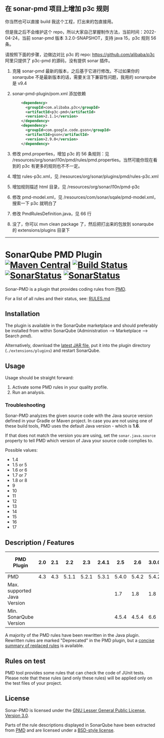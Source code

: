## 在 sonar-pmd 项目上增加 p3c 规则

你当然也可以直接 build 我这个工程，打出来的包直接用。

但是我之后不会维护这个 repo，所以大家自己掌握制作方法，当前时间：2022-04-24，当前 sonar-pmd 版本 3.2.0-SNAPSHOT，支持 java 15，p3c 规则 56 条。

请按照下面的步骤，边做边对比 p3c 的 repo: https://github.com/alibaba/p3c 阿里只提供了 p3c-pmd 的源码，没有提供 sonar 插件。

1. 克隆 sonar-pmd 最新的版本，之后基于它进行修改。不过如果你的 sonarqube 不是最新版本的话，需要关注下兼容性问题，我用的 sonarqube 是 v9.4

2. sonar-pmd-plugin/pom.xml 添加依赖

   ```xml
       <dependency>
         <groupId>com.alibaba.p3c</groupId>
         <artifactId>p3c-pmd</artifactId>
         <version>2.1.1</version>
       </dependency>
       <dependency>
         <groupId>com.google.code.gson</groupId>
         <artifactId>gson</artifactId>
         <version>2.9.0</version>
       </dependency>
   ```

3. 修改 pmd.properties，增加 p3c 的 56 条规则：见 /resources/org/sonar/l10n/pmd/rules/pmd.properties。当然可能你现在看到的 p3c 有更多的规则也不不一定。

4. 增加 rules-p3c.xml，见 /resources/org/sonar/plugins/pmd/rules-p3c.xml

5. 增加规则描述 html 目录，见 /resources/org/sonar/l10n/pmd-p3c

6. 修改 pmd-model.xml，见 /resources/com/sonar/sqale/pmd-model.xml，搜索一下 p3c 就明白了

7. 修改 PmdRulesDefinition.java，见 66 行

8. 没了，你可以 mvn clean package 了，然后把打出来的包放到 sonarqube 的 extensions/plugins 目录下

---
# SonarQube PMD Plugin [![Maven Central](https://maven-badges.herokuapp.com/maven-central/org.sonarsource.pmd/sonar-pmd-plugin/badge.svg)](https://maven-badges.herokuapp.com/maven-central/org.sonarsource.pmd/sonar-pmd-plugin) [![Build Status](https://api.travis-ci.org/jborgers/sonar-pmd.svg?branch=master)](https://travis-ci.org/jborgers/sonar-pmd) [![SonarStatus](https://sonarcloud.io/api/project_badges/measure?project=org.sonarsource.pmd%3Asonar-pmd&metric=alert_status)](https://sonarcloud.io/dashboard?id=org.sonarsource.pmd%3Asonar-pmd) [![SonarStatus](https://sonarcloud.io/api/project_badges/measure?project=org.sonarsource.pmd%3Asonar-pmd&metric=coverage)](https://sonarcloud.io/dashboard?id=org.sonarsource.pmd%3Asonar-pmd)
Sonar-PMD is a plugin that provides coding rules from [PMD](https://pmd.github.io/).

For a list of all rules and their status, see: [RULES.md](https://github.com/jborgers/sonar-pmd/blob/master/docs/RULES.md)

## Installation
The plugin is available in the SonarQube marketplace and should preferably be installed from within SonarQube (Administration -->  Marketplace --> Search _pmd_).

Alternatively, download the [latest JAR file](https://github.com/jborgers/sonar-pmd/releases/latest), put it into the plugin directory (`./extensions/plugins`) and restart SonarQube.

## Usage
Usage should be straight forward:
1. Activate some PMD rules in your quality profile.
2. Run an analysis.

### Troubleshooting
Sonar-PMD analyzes the given source code with the Java source version defined in your Gradle or Maven project.
In case you are not using one of these build tools, PMD uses the default Java version - which is **1.6**.  

If that does not match the version you are using, set the `sonar.java.source` property to tell PMD which version of Java your source code complies to. 

Possible values: 
- 1.4
- 1.5 or 5 
- 1.6 or 6 
- 1.7 or 7 
- 1.8 or 8
- 9
- 10
- 11
- 12
- 13
- 14
- 15
- 16
- 17

## Description / Features
PMD Plugin|2.0|2.1|2.2|2.3|2.4.1|2.5|2.6|3.0.0|3.1.x|3.2.x|3.3.x|3.4.x (to release)
-------|---|---|---|---|---|---|---|---|---|---|---|---
PMD|4.3|4.3|5.1.1|5.2.1|5.3.1|5.4.0|5.4.2|5.4.2|6.9.0|6.10.0|6.30.0|6.41.0
Max. supported Java Version | |  |  |  |  | 1.7 | 1.8 | 1.8 | 11 | | 15|17
Min. SonarQube Version |  |  |  |  |  | 4.5.4 | 4.5.4 | 6.6 | | | 6.7|7.x

A majority of the PMD rules have been rewritten in the Java plugin. Rewritten rules are marked "Deprecated" in the PMD plugin, but a [concise summary of replaced rules](http://dist.sonarsource.com/reports/coverage/pmd.html) is available.

## Rules on test
PMD tool provides some rules that can check the code of JUnit tests. Please note that these rules (and only these rules) will be applied only on the test files of your project.

## License
Sonar-PMD is licensed under the [GNU Lesser General Public License, Version 3.0](https://github.com/jborgers/sonar-pmd/blob/master/LICENSE.md).

Parts of the rule descriptions displayed in SonarQube have been extracted from [PMD](https://pmd.github.io/) and are licensed under a [BSD-style license](https://github.com/pmd/pmd/blob/master/LICENSE).  

